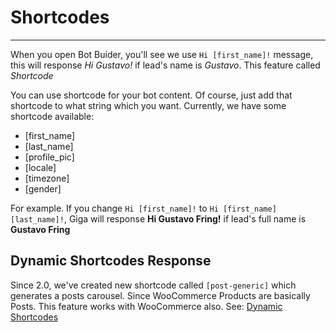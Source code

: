 # Shortcodes
---

When you open Bot Buider, you'll see we use `Hi [first_name]!` message, this will response *Hi Gustavo!* if lead's name is *Gustavo*. This feature called *Shortcode*

You can use shortcode for your bot content. Of course, just add that shortcode to what string which you want. Currently, we have some shortcode available:

- [first_name]
- [last_name]
- [profile_pic]
- [locale]
- [timezone]
- [gender]

For example. If you change `Hi [first_name]!` to `Hi [first_name] [last_name]!`, Giga will response **Hi Gustavo Fring!** if lead's full name is **Gustavo Fring**

## Dynamic Shortcodes Response

Since 2.0, we've created new shortcode called `[post-generic]` which generates a posts carousel. Since WooCommerce Products are basically Posts. This feature works with WooCommerce also. See: [Dynamic Shortcodes](/docs/wordpress/dynamic-shortcodes)